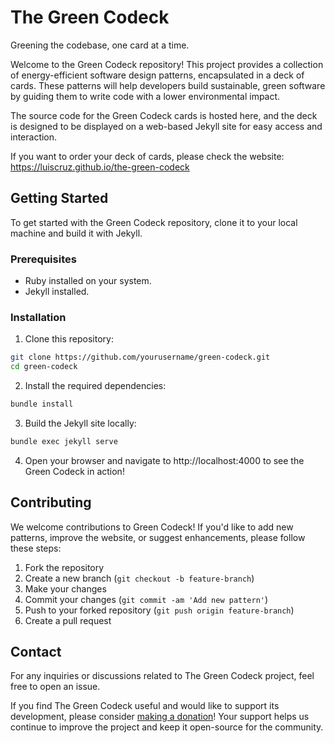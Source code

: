 # The Green Codeck
Greening the codebase, one card at a time.

Welcome to the Green Codeck repository! This project provides a collection of energy-efficient software design patterns, encapsulated in a deck of cards. These patterns will help developers build sustainable, green software by guiding them to write code with a lower environmental impact.

The source code for the Green Codeck cards is hosted here, and the deck is designed to be displayed on a web-based Jekyll site for easy access and interaction.

If you want to order your deck of cards, please check the website: <https://luiscruz.github.io/the-green-codeck>

## Getting Started

To get started with the Green Codeck repository, clone it to your local machine and build it with Jekyll.

### Prerequisites  

- Ruby installed on your system.
- Jekyll installed.

### Installation

1. Clone this repository:
```bash
git clone https://github.com/yourusername/green-codeck.git
cd green-codeck
```

2. Install the required dependencies:
```bash
bundle install
```
3. Build the Jekyll site locally:

```bash
bundle exec jekyll serve
```

4. Open your browser and navigate to http://localhost:4000 to see the Green Codeck in action!

## Contributing

We welcome contributions to Green Codeck! If you'd like to add new patterns, improve the website, or suggest enhancements, please follow these steps:

1. Fork the repository
2. Create a new branch (`git checkout -b feature-branch`)
3. Make your changes
4. Commit your changes (`git commit -am 'Add new pattern'`)
5. Push to your forked repository (`git push origin feature-branch`)
6. Create a pull request

## Contact

For any inquiries or discussions related to The Green Codeck project, feel free to open an issue.

If you find The Green Codeck useful and would like to support its development, please consider [making a donation]()! Your support helps us continue to improve the project and keep it open-source for the community.
